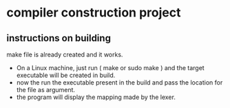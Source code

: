 # compiler construction project

## instructions on building

make file is already created and it works.

-   On a Linux machine, just run ( make or sudo make ) and the target executable will be created in build.
-   now the run the executable present in the build and pass the location for the file as argument.
-   the program will display the mapping made by the lexer.
